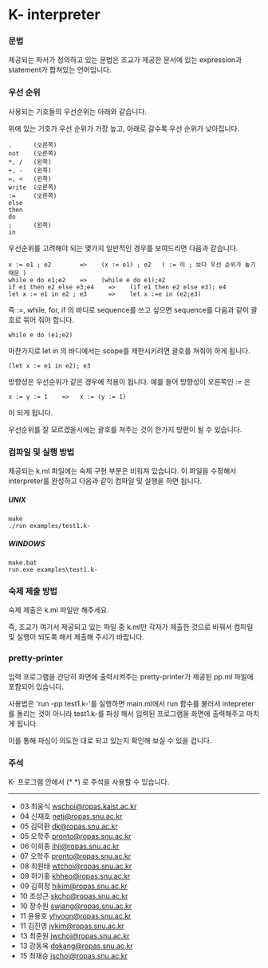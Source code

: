 K- interpreter
========

### 문법
제공되는 파서가 정의하고 있는 문법은 조교가 제공한 문서에
있는 expression과 statement가 합쳐있는 언어입니다.


### 우선 순위
사용되는 기호들의 우선순위는 아래와 같습니다.

위에 있는 기호가 우선 순위가 가장 높고,
아래로 갈수록 우선 순위가 낮아집니다.

    .      (오른쪽)
    not    (오른쪽)
    *, /   (왼쪽)
    +, -   (왼쪽)
    =, <   (왼쪽)
    write  (오른쪽)
    :=     (오른쪽)
    else
    then
    do
    ;      (왼쪽)
    in

우선순위를 고려해야 되는 몇가지 일반적인 경우를 보여드리면
다음과 같습니다.

    x := e1 ; e2        =>    (x := e1) ; e2   ( := 이 ; 보다 우선 순위가 높기때문 )
    while e do e1;e2    =>    (while e do e1);e2
    if e1 then e2 else e3;e4    =>    (if e1 then e2 else e3); e4
    let x := e1 in e2 ; e3      =>    let x :=e in (e2;e3)

즉 :=, while, for, if 의 바디로 sequence를 쓰고 싶으면 sequence를
다음과 같이 괄호로 묶어 줘야 합니다.

    while e do (e1;e2)

마찬가지로 let in 의 바디에서는 scope를 제한시키려면 괄호를 쳐줘야 하게 됩니다.

    (let x := e1 in e2); e3

방향성은 우선순위가 같은 경우에 적용이 됩니다.
예를 들어 방향성이 오른쪽인 := 은

    x := y := 1    =>   x := (y := 1)

이 되게 됩니다.

우선순위를 잘 모르겠을시에는 괄호를 쳐주는 것이 한가지 방편이 될 수 있습니다.


### 컴파일 및 실행 방법
제공되는 k.ml 파일에는 숙제 구현 부분은 비워져 있습니다.  이 파일을 수정해서
interpreter를 완성하고 다음과 같이 컴파일 및 실행을 하면 됩니다.

##### UNIX
```console
make
./run examples/test1.k-
```

##### WINDOWS
```console
make.bat
run.exe examples\test1.k-
```


### 숙제 제출 방법
숙제 제출은 k.ml 파일만 해주세요.

즉, 조교가 여기서 제공되고 있는 파일 중 k.ml만 각자가 제출한 것으로
바꿔서 컴파일 및 실행이 되도록 해서 제출해 주시기 바랍니다.


### pretty-printer
입력 프로그램을 간단히 화면에 출력시켜주는 pretty-printer가
제공된 pp.ml 파일에 포함되어 있습니다.

사용법은 'run -pp test1.k-'를 실행하면 main.ml에서 run 함수를 불러서
intepreter를 돌리는 것이 아니라 test1.k-를 파싱 해서 입력된 프로그램을
화면에 출력해주고 마치게 됩니다.

이를 통해 파싱이 의도한 대로 되고 있는지 확인해 보실 수 있을 겁니다.


### 주석
K- 프로그램 안에서 (*  *) 로 주석을 사용할 수 있습니다.


--------
- 03 최웅식 <wschoi@ropas.kaist.ac.kr>
- 04 신재호 <netj@ropas.snu.ac.kr>
- 05 김덕환 <dk@ropas.snu.ac.kr>
- 05 오학주 <pronto@ropas.snu.ac.kr>
- 06 이희종 <ihji@ropas.snu.ac.kr>
- 07 오학주 <pronto@ropas.snu.ac.kr>
- 08 최원태 <wtchoi@ropas.snu.ac.kr>
- 09 허기홍 <khheo@ropas.snu.ac.kr>
- 09 김희정 <hjkim@ropas.snu.ac.kr>
- 10 조성근 <skcho@ropas.snu.ac.kr>
- 10 장수원 <swjang@ropas.snu.ac.kr>
- 11 윤용호 <yhyoon@ropas.snu.ac.kr>
- 11 김진영 <jykim@ropas.snu.ac.kr>
- 13 최준원 <jwchoi@ropas.snu.ac.kr>
- 13 강동옥 <dokang@ropas.snu.ac.kr>
- 15 최재승 <jschoi@ropas.snu.ac.kr>
